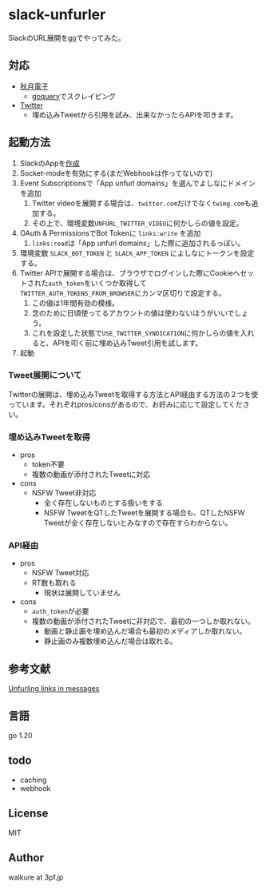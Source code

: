 # slack-unfurler

SlackのURL展開を[go](https://github.com/slack-go/slack)でやってみた。

## 対応

- [秋月電子](https://akizukidenshi.com/)
  - [goquery](https://github.com/PuerkitoBio/goquery)でスクレイピング
- [Twitter](https://twitter.com/)
  - 埋め込みTweetから引用を試み、出来なかったらAPIを叩きます。

## 起動方法

1. SlackのAppを[作成](https://api.slack.com/apps?new_app=1)
2. Socket-modeを有効にする(まだWebhookは作ってないので)
3. Event Subscriptionsで「App unfurl domains」を選んでよしなにドメインを追加
   1. Twitter videoを展開する場合は、`twitter.com`だけでなく`twimg.com`も追加する。
   2. その上で、環境変数`UNFURL_TWITTER_VIDEO`に何かしらの値を設定。
4. OAuth & PermissionsでBot Tokenに `links:write` を追加
   1. `links:read`は「App unfurl domains」した際に追加されるっぽい。
5. 環境変数 `SLACK_BOT_TOKEN` と `SLACK_APP_TOKEN` によしなにトークンを設定する。
6. Twitter APIで展開する場合は、ブラウザでログインした際にCookieへセットされた`auth_token`をいくつか取得して`TWITTER_AUTH_TOKENS_FROM_BROWSER`にカンマ区切りで設定する。
   1. この値は1年間有効の模様。
   2. 念のために日頃使ってるアカウントの値は使わないほうがいいでしょう。
   3. これを設定した状態で`USE_TWITTER_SYNDICATION`に何かしらの値を入れると、APIを叩く前に埋め込みTweet引用を試します。
7. 起動

### Tweet展開について

Twitterの展開は、埋め込みTweetを取得する方法とAPI経由する方法の２つを使っています。それぞれpros/consがあるので、お好みに応じて設定してください。

### 埋め込みTweetを取得

- pros
  - token不要
  - 複数の動画が添付されたTweetに対応
- cons
  - NSFW Tweet非対応
    - 全く存在しないものとする扱いをする
    - NSFW TweetをQTしたTweetを展開する場合も、QTしたNSFW Tweetが全く存在しないとみなすので存在すらわからない。

### API経由

- pros
  - NSFW Tweet対応
  - RT数も取れる
    - 現状は展開していません
- cons
  - `auth_token`が必要
  - 複数の動画が添付されたTweetに非対応で、最初の一つしか取れない。
    - 動画と静止画を埋め込んだ場合も最初のメディアしか取れない。
    - 静止画のみ複数埋め込んだ場合は取れる。

## 参考文献

[Unfurling links in messages](https://api.slack.com/reference/messaging/link-unfurling)

## 言語

go 1.20

## todo

- caching
- webhook

## License

MIT

## Author

walkure at 3pf.jp
